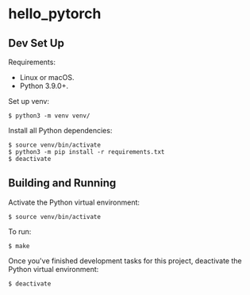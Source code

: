 # hello_pytorch

## Dev Set Up

Requirements:

* Linux or macOS.
* Python 3.9.0+.

Set up venv:

```
$ python3 -m venv venv/
```

Install all Python dependencies:

```
$ source venv/bin/activate
$ python3 -m pip install -r requirements.txt
$ deactivate
```

## Building and Running

Activate the Python virtual environment:

```
$ source venv/bin/activate
```

To run:

```
$ make
```

Once you've finished development tasks for this project, deactivate the Python
virtual environment:

```
$ deactivate
```
